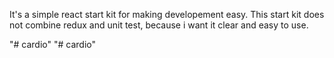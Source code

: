 It's a simple react start kit for making developement easy. This start kit does not combine redux and unit test, because i want it clear and easy to use.

"# cardio" 
"# cardio" 
